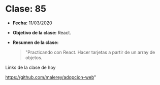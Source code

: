 # Clase: 85

- **Fecha:** 11/03/2020
- **Objetivo de la clase:** React.
- **Resumen de la clase:**

  > "Practicando con React. Hacer tarjetas a partir de un array de objetos.

Links de la clase de hoy

https://github.com/malerey/adopcion-web"
